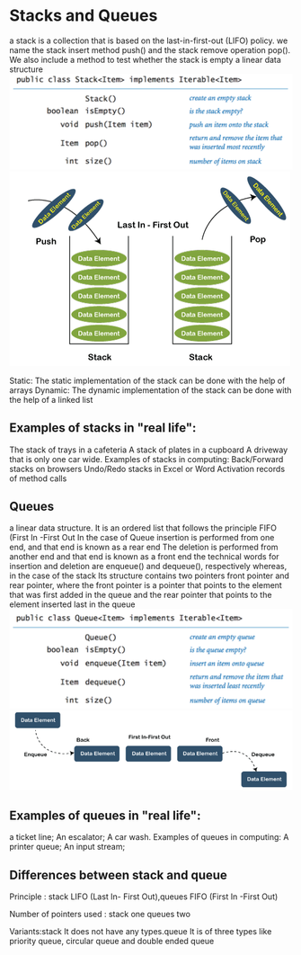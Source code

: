 # Stacks and Queues
a stack is a collection that is based on the last-in-first-out (LIFO) policy.  we name the stack insert method push() and the stack remove operation pop(). We also include a method to test whether the stack is empty
a linear data structure
![](../img/401/class-101.png)
![](../img/401/class-103.png)

Static: The static implementation of the stack can be done with the help of arrays
Dynamic: The dynamic implementation of the stack can be done with the help of a linked list


## Examples of stacks in "real life":
The stack of trays in a cafeteria
A stack of plates in a cupboard
A driveway that is only one car wide.
Examples of stacks in computing:
Back/Forward stacks on browsers
Undo/Redo stacks in Excel or Word
Activation records of method calls

## Queues
 a linear data structure. It is an ordered list that follows the principle FIFO (First In -First Out
  In the case of Queue insertion is performed from one end, and that end is known as a rear end The deletion is performed from another end and that end is known as a front end 
  the technical words for insertion and deletion are enqueue() and dequeue(), respectively whereas, in the case of the stack Its structure contains two pointers front pointer and rear pointer, where the front pointer is a pointer that points to the element that was first added in the queue and the rear pointer that points to the element inserted last in the queue
![](../img/401/class102.png)
![](../img/401/classs-104.png)

## Examples of queues in "real life":
 a ticket line;
An escalator;
A car wash.
Examples of queues in computing:
A printer queue;
An input stream;

## Differences between stack and queue
Principle : stack LIFO (Last In- First Out),queues FIFO (First In -First Out)

Number of pointers used : stack one queues two

Variants:stack	It does not have any types.queue	It is of three types like priority queue, circular queue and double ended queue


